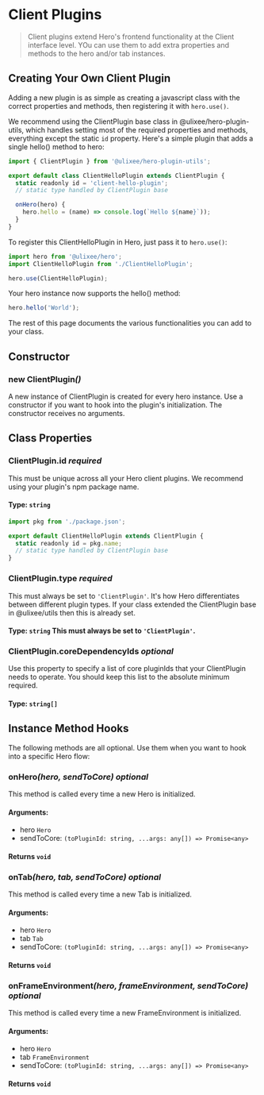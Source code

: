 # Client Plugins

> Client plugins extend Hero's frontend functionality at the Client interface level. YOu can use them to add extra properties and methods to the hero and/or tab instances.

## Creating Your Own Client Plugin

Adding a new plugin is as simple as creating a javascript class with the correct properties and methods, then registering it with `hero.use()`.

We recommend using the ClientPlugin base class in @ulixee/hero-plugin-utils, which handles setting most of the required properties and methods, everything except the static `id` property. Here's a simple plugin that adds a single hello() method to hero: 

```javascript
import { ClientPlugin } from '@ulixee/hero-plugin-utils';

export default class ClientHelloPlugin extends ClientPlugin {
  static readonly id = 'client-hello-plugin';
  // static type handled by ClientPlugin base

  onHero(hero) {
    hero.hello = (name) => console.log(`Hello ${name}`));
  } 
}
```

To register this ClientHelloPlugin in Hero, just pass it to `hero.use()`:

```javascript
import hero from '@ulixee/hero';
import ClientHelloPlugin from './ClientHelloPlugin';

hero.use(ClientHelloPlugin);
```

Your hero instance now supports the hello() method:

```javascript
hero.hello('World');
```

The rest of this page documents the various functionalities you can add to your class.

## Constructor

### new ClientPlugin<em>()</em>
A new instance of ClientPlugin is created for every hero instance. Use a constructor if you want to hook into the plugin's initialization. The constructor receives no arguments.

## Class Properties

### ClientPlugin.id *required*
This must be unique across all your Hero client plugins. We recommend using your plugin's npm package name.
#### **Type**: `string`

```javascript
import pkg from './package.json';

export default ClientHelloPlugin extends ClientPlugin {
  static readonly id = pkg.name;
  // static type handled by ClientPlugin base
}
```

### ClientPlugin.type *required*
This must always be set to `'ClientPlugin'`. It's how Hero differentiates between different plugin types. If your class extended the ClientPlugin base in @ulixee/utils then this is already set.
#### **Type**: `string` This must always be set to `'ClientPlugin'`.

### ClientPlugin.coreDependencyIds *optional*
Use this property to specify a list of core pluginIds that your ClientPlugin needs to operate. You should keep this list to the absolute minimum required.
#### **Type**: `string[]`

## Instance Method Hooks
The following methods are all optional. Use them when you want to hook into a specific Hero flow:

### onHero<em>(hero, sendToCore)</em> *optional*
This method is called every time a new Hero is initialized.
#### **Arguments**:
- hero `Hero`
- sendToCore: `(toPluginId: string, ...args: any[]) => Promise<any>`
#### **Returns** `void`

### onTab<em>(hero, tab, sendToCore)</em> *optional*
This method is called every time a new Tab is initialized.
#### **Arguments**:
- hero `Hero`
- tab `Tab`
- sendToCore: `(toPluginId: string, ...args: any[]) => Promise<any>`
#### **Returns** `void`

### onFrameEnvironment<em>(hero, frameEnvironment, sendToCore)</em> *optional*
This method is called every time a new FrameEnvironment is initialized.
#### **Arguments**:
- hero `Hero`
- tab `FrameEnvironment`
- sendToCore: `(toPluginId: string, ...args: any[]) => Promise<any>`
#### **Returns** `void`
